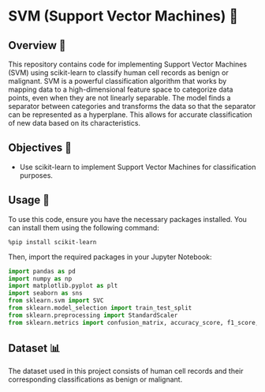 # SVM (Support Vector Machines) 🤖

## Overview 📝
This repository contains code for implementing Support Vector Machines (SVM) using scikit-learn to classify human cell records as benign or malignant. SVM is a powerful classification algorithm that works by mapping data to a high-dimensional feature space to categorize data points, even when they are not linearly separable. The model finds a separator between categories and transforms the data so that the separator can be represented as a hyperplane. This allows for accurate classification of new data based on its characteristics.

## Objectives 🎯
- Use scikit-learn to implement Support Vector Machines for classification purposes.

## Usage 🚀
To use this code, ensure you have the necessary packages installed. You can install them using the following command:
```
%pip install scikit-learn
```
Then, import the required packages in your Jupyter Notebook:
```python
import pandas as pd
import numpy as np
import matplotlib.pyplot as plt
import seaborn as sns
from sklearn.svm import SVC
from sklearn.model_selection import train_test_split
from sklearn.preprocessing import StandardScaler
from sklearn.metrics import confusion_matrix, accuracy_score, f1_score, classification_report
```

## Dataset 📊
The dataset used in this project consists of human cell records and their corresponding classifications as benign or malignant.
